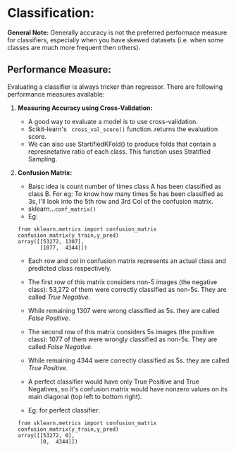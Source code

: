 # Classification:

**General Note:** Generally accuracy is not the preferred performace measure for classifiers, especially when you have skewed datasets (i.e. when some classes are much more frequent then others).

## Performance Measure:
Evaluating a classifier is always tricker than regressor. There are following performance measures available:

1. **Measuring Accuracy using Cross-Validation:**
   - A good way to evaluate a model is to use cross-validation.
   - Scikit-learn's ``` cross_val_score()``` function..returns the evaluation score.
   - We can also use StartifiedKFold() to produce folds that contain a represnetative ratio of each class. This function uses Stratified Sampling.
   
2. **Confusion Matrix:**
   - Baisc idea is count number of times class A has been classified as class B. For eg: To know how many times 5s has been classified as 3s, I'll look into the 5th row and 3rd Col of the confusion matrix.
   - sklearn...```conf_matrix()```
   - Eg: 
   ```
   from sklearn.metrics import confusion_matrix
   confusion_matrix(y_train,y_pred)
   array([[53272, 1307],
          [1077,  4344]])
   ```
   - Each row and col in confusion matrix represents an actual class and predicted class respectively.
   - The first row of this matrix considers non-5 images (the negative class): 53,272 of them were correctly classified as non-5s. They are called *True Negative*.
   - While remaining 1307 were wrong classified as 5s. they are called *False Positive*.
   - The second row of this matrix considers 5s images (the positive class): 1077 of them were wrongly classified as non-5s. They are called *False Negative*.
   - While remaining 4344 were correctly classified as 5s. they are called *True Positive*.
   
   - A perfect classifier would have only True Positive and True Negatives, so it's confusion matrix would have nonzero values on its main diagonal (top left to bottom right).
   
   - Eg: for perfect classifier:
   ```
   from sklearn.metrics import confusion_matrix
   confusion_matrix(y_train,y_pred)
   array([[53272, 0],
          [0,  4344]])
   ```

   
 
   
